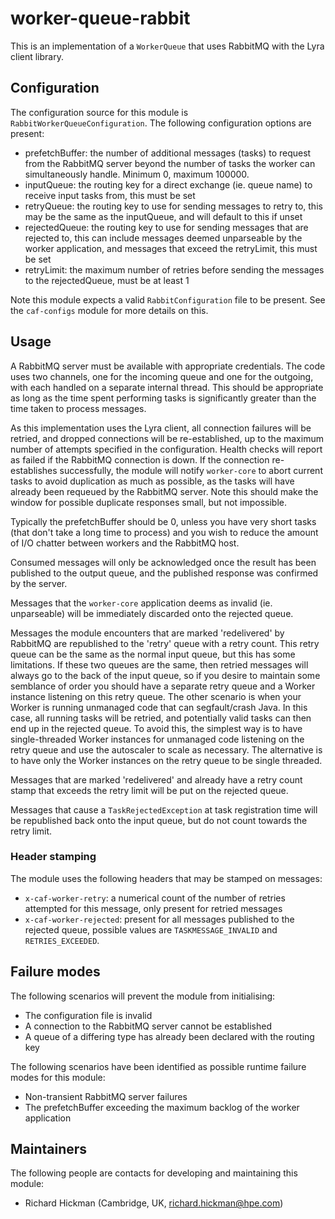 # worker-queue-rabbit

 This is an implementation of a `WorkerQueue` that uses RabbitMQ with the Lyra
 client library.


## Configuration

 The configuration source for this module is `RabbitWorkerQueueConfiguration`.
 The following configuration options are present:

 - prefetchBuffer: the number of additional messages (tasks) to request from
  the RabbitMQ server beyond the number of tasks the worker can simultaneously
  handle. Minimum 0, maximum 100000.
 - inputQueue: the routing key for a direct exchange (ie. queue name) to
  receive input tasks from, this must be set
 - retryQueue: the routing key to use for sending messages to retry to, this
  may be the same as the inputQueue, and will default to this if unset
 - rejectedQueue: the routing key to use for sending messages that are
  rejected to, this can include messages deemed unparseable by the worker
  application, and messages that exceed the retryLimit, this must be set
 - retryLimit: the maximum number of retries before sending the messages to
  the rejectedQueue, must be at least 1

 Note this module expects a valid `RabbitConfiguration` file to be present.
 See the `caf-configs` module for more details on this.


## Usage

 A RabbitMQ server must be available with appropriate credentials. The code
 uses two channels, one for the incoming queue and one for the outgoing, with
 each handled on a separate internal thread. This should be appropriate as
 long as the time spent performing tasks is significantly greater than the
 time taken to process messages.

 As this implementation uses the Lyra client, all connection failures will be
 retried, and dropped connections will be re-established, up to the maximum
 number of attempts specified in the configuration. Health checks will report
 as failed if the RabbitMQ connection is down. If the connection re-establishes
 successfully, the module will notify `worker-core` to abort current tasks to
 avoid duplication as much as possible, as the tasks will have already been
 requeued by the RabbitMQ server. Note this should make the window for possible
 duplicate responses small, but not impossible.

 Typically the prefetchBuffer should be 0, unless you have very short tasks
 (that don't take a long time to process) and you wish to reduce the amount
 of I/O chatter between workers and the RabbitMQ host.

 Consumed messages will only be acknowledged once the result has been published
 to the output queue, and the published response was confirmed by the server.

 Messages that the `worker-core` application deems as invalid (ie. unparseable)
 will be immediately discarded onto the rejected queue.

 Messages the module encounters that are marked 'redelivered' by RabbitMQ are
 republished to the 'retry' queue with a retry count. This retry queue can be
 the same as the normal input queue, but this has some limitations. If these
 two queues are the same, then retried messages will always go to the back of
 the input queue, so if you desire to maintain some semblance of order you
 should have a separate retry queue and a Worker instance listening on this
 retry queue. The other scenario is when your Worker is running unmanaged
 code that can segfault/crash Java. In this case, all running tasks will be
 retried, and potentially valid tasks can then end up in the rejected queue.
 To avoid this, the simplest way is to have single-threaded Worker instances
 for unmanaged code listening on the retry queue and use the autoscaler to
 scale as necessary. The alternative is to have only the Worker instances on
 the retry queue to be single threaded.

 Messages that are marked 'redelivered' and already have a retry count stamp
 that exceeds the retry limit will be put on the rejected queue.

 Messages that cause a `TaskRejectedException` at task registration time will
 be republished back onto the input queue, but do not count towards the retry
 limit.

 ### Header stamping

 The module uses the following headers that may be stamped on messages:
 - `x-caf-worker-retry`: a numerical count of the number of retries
  attempted for this message, only present for retried messages
 - `x-caf-worker-rejected`: present for all messages published to the
  rejected queue, possible values are `TASKMESSAGE_INVALID` and
  `RETRIES_EXCEEDED`.


## Failure modes

 The following scenarios will prevent the module from initialising:

 - The configuration file is invalid
 - A connection to the RabbitMQ server cannot be established
 - A queue of a differing type has already been declared with the routing key

 The following scenarios have been identified as possible runtime failure modes
 for this module:

 - Non-transient RabbitMQ server failures
 - The prefetchBuffer exceeding the maximum backlog of the worker application


## Maintainers

 The following people are contacts for developing and maintaining this module:

 - Richard Hickman (Cambridge, UK, richard.hickman@hpe.com)
